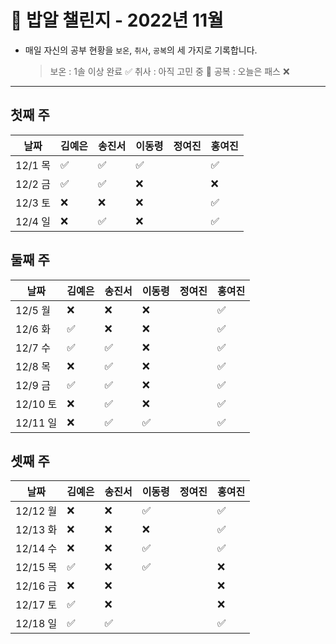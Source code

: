 # 🍚 밥알 챌린지 - 2022년 11월
- 매일 자신의 공부 현황을 `보온`, `취사`, `공복`의 세 가지로 기록합니다.
    
    > 보온 : 1솔 이상 완료 ✅
    취사 : 아직 고민 중 🤔
    공복 : 오늘은 패스 ❌
---

## 첫째 주
**날짜**|김예은|송진서|이동령|정여진|홍여진
---|---|---|---|---|---
12/1 목|✅|✅|✅| |✅
12/2 금|✅|✅|❌| |❌
12/3 토|❌|❌|❌| |✅
12/4 일|❌|✅|❌| |✅


## 둘째 주
**날짜**|김예은|송진서|이동령|정여진|홍여진
---|---|---|---|---|---
12/5 월|❌|❌|❌| |✅
12/6 화|✅|❌|❌| |✅
12/7 수|✅|✅|❌| |✅
12/8 목|❌|✅|❌| |✅
12/9 금|✅|✅|❌| |✅
12/10 토|❌ |✅|❌| |✅
12/11 일|❌ |✅|✅| |✅


## 셋째 주
**날짜**|김예은|송진서|이동령|정여진|홍여진
---|---|---|---|---|---
12/12 월|❌ |❌ |✅| |✅
12/13 화|❌ |❌ |❌| |✅
12/14 수|❌ |❌ |✅| |✅
12/15 목|✅ |❌ |✅| |❌
12/16 금|❌ |❌ | | |❌
12/17 토|✅ |❌ | | |❌
12/18 일|✅ |✅ | | |✅
